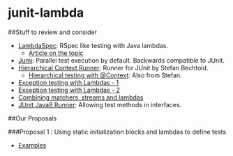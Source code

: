 # junit-lambda

##Stuff to review and consider

- [LambdaSpec](https://github.com/ktoso/lambda-spec): RSpec like testing with Java lambdas.
  - [Article on the topic](http://www.blog.project13.pl/index.php/coding/1830/proof-of-concept-lambdaspec-how-testing-will-look-with-java8/)
- [Jumi](http://jumi.fi/): Parallel test execution by default. Backwards compatible to JUnit.
- [Hierarchical Context Runner](https://github.com/bechte/junit-hierarchicalcontextrunner): Runner for JUnit by Stefan Bechtold.
  - [Hierarchical testing with @Context](https://github.com/bechte/JUT/blob/master/src/test/java/de/bechte/jut/core/TestResultTest.java): Also from Stefan.
- [Exception testing with Lambdas - 1](http://www.codeaffine.com/2014/07/28/clean-junit-throwable-tests-with-java-8-lambdas/)
- [Exception testing with Lambdas - 2](http://blog.jooq.org/2014/05/23/java-8-friday-better-exceptions/)
- [Combining matchers, streams and lambdas](http://blog.jooq.org/2014/05/30/java-8-friday-most-internal-dsls-are-outdated/)
- [JUnit Java8 Runner](https://github.com/motlin/JUnit-Java-8-Runner): Allowing test methods in interfaces.


##Our Proposals

###Proposal 1 : Using static initialization blocks and lambdas to define tests

- [Examples](https://github.com/junit-team/junit-lambda/blob/master/src/test/java/org/junit/lambda/proposal01)
